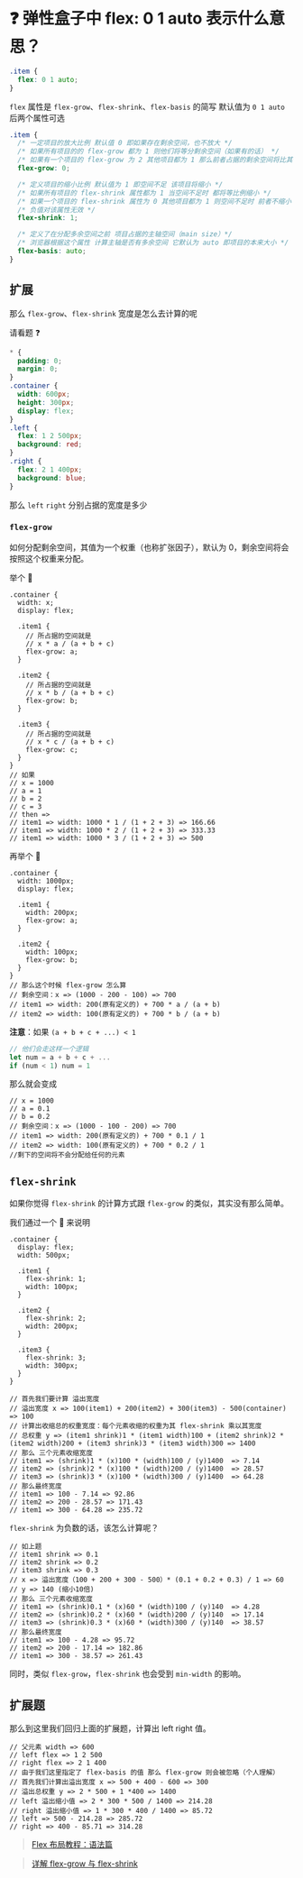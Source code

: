 # :question: 弹性盒子中 flex: 0 1 auto 表示什么意思？

```css
.item {
  flex: 0 1 auto;
}
```

`flex` 属性是 `flex-grow`、`flex-shrink`、`flex-basis` 的简写 默认值为 `0 1 auto` 后两个属性可选

```css
.item {
  /* 一定项目的放大比例 默认值 0 即如果存在剩余空间，也不放大 */
  /* 如果所有项目的的 flex-grow 都为 1 则他们将等分剩余空间（如果有的话） */
  /* 如果有一个项目的 flex-grow 为 2 其他项目都为 1 那么前者占据的剩余空间将比其他项多一倍 */
  flex-grow: 0;

  /* 定义项目的缩小比例 默认值为 1 即空间不足 该项目将缩小 */
  /* 如果所有项目的 flex-shrink 属性都为 1 当空间不足时 都将等比例缩小 */
  /* 如果一个项目的 flex-shrink 属性为 0 其他项目都为 1 则空间不足时 前者不缩小 */
  /* 负值对该属性无效 */
  flex-shrink: 1;

  /* 定义了在分配多余空间之前 项目占据的主轴空间（main size）*/
  /* 浏览器根据这个属性 计算主轴是否有多余空间 它默认为 auto 即项目的本来大小 */
  flex-basis: auto;
}
```

## 扩展

那么 `flex-grow`、`flex-shrink` 宽度是怎么去计算的呢

请看题 :question:

```css
* {
  padding: 0;
  margin: 0;
}
.container {
  width: 600px;
  height: 300px;
  display: flex;
}
.left {
  flex: 1 2 500px;
  background: red;
}
.right {
  flex: 2 1 400px;
  background: blue;
}
```

那么 `left` `right` 分别占据的宽度是多少

### `flex-grow`

如何分配剩余空间，其值为一个权重（也称扩张因子），默认为 0，剩余空间将会按照这个权重来分配。

举个 🌰

```less
.container {
  width: x;
  display: flex;

  .item1 {
    // 所占据的空间就是
    // x * a / (a + b + c)
    flex-grow: a;
  }

  .item2 {
    // 所占据的空间就是
    // x * b / (a + b + c)
    flex-grow: b;
  }

  .item3 {
    // 所占据的空间就是
    // x * c / (a + b + c)
    flex-grow: c;
  }
}
// 如果
// x = 1000
// a = 1
// b = 2
// c = 3
// then =>
// item1 => width: 1000 * 1 / (1 + 2 + 3) => 166.66
// item1 => width: 1000 * 2 / (1 + 2 + 3) => 333.33
// item1 => width: 1000 * 3 / (1 + 2 + 3) => 500
```

再举个 🌰

```less
.container {
  width: 1000px;
  display: flex;

  .item1 {
    width: 200px;
    flex-grow: a;
  }

  .item2 {
    width: 100px;
    flex-grow: b;
  }
}
// 那么这个时候 flex-grow 怎么算
// 剩余空间：x => (1000 - 200 - 100) => 700
// item1 => width: 200(原有定义的) + 700 * a / (a + b)
// item2 => width: 100(原有定义的) + 700 * b / (a + b)
```

**注意**：如果 `(a + b + c + ...) < 1`

```js
// 他们会走这样一个逻辑
let num = a + b + c + ...
if (num < 1) num = 1
```

那么就会变成

```less
// x = 1000
// a = 0.1
// b = 0.2
// 剩余空间：x => (1000 - 100 - 200) => 700
// item1 => width: 200(原有定义的) + 700 * 0.1 / 1
// item2 => width: 100(原有定义的) + 700 * 0.2 / 1
//剩下的空间将不会分配给任何的元素
```

## `flex-shrink`

如果你觉得 `flex-shrink` 的计算方式跟 `flex-grow` 的类似，其实没有那么简单。

我们通过一个 🌰 来说明

```less
.container {
  display: flex;
  width: 500px;

  .item1 {
    flex-shrink: 1;
    width: 100px;
  }

  .item2 {
    flex-shrink: 2;
    width: 200px;
  }

  .item3 {
    flex-shrink: 3;
    width: 300px;
  }
}

// 首先我们要计算 溢出宽度
// 溢出宽度 x => 100(item1) + 200(item2) + 300(item3) - 500(container) => 100
// 计算出收缩总的权重宽度：每个元素收缩的权重为其 flex-shrink 乘以其宽度
// 总权重 y => (item1 shrink)1 * (item1 width)100 + (item2 shrink)2 * (item2 width)200 + (item3 shrink)3 * (item3 width)300 => 1400
// 那么 三个元素收缩宽度
// item1 => (shrink)1 * (x)100 * (width)100 / (y)1400  => 7.14
// item2 => (shrink)2 * (x)100 * (width)200 / (y)1400  => 28.57
// item3 => (shrink)3 * (x)100 * (width)300 / (y)1400  => 64.28
// 那么最终宽度
// item1 => 100 - 7.14 => 92.86
// item2 => 200 - 28.57 => 171.43
// item1 => 300 - 64.28 => 235.72
```

`flex-shrink` 为负数的话，该怎么计算呢？

```less
// 如上题
// item1 shrink => 0.1
// item2 shrink => 0.2
// item3 shrink => 0.3
// x => 溢出宽度（100 + 200 + 300 - 500）* (0.1 + 0.2 + 0.3) / 1 => 60
// y => 140 (缩小10倍)
// 那么 三个元素收缩宽度
// item1 => (shrink)0.1 * (x)60 * (width)100 / (y)140  => 4.28
// item2 => (shrink)0.2 * (x)60 * (width)200 / (y)140  => 17.14
// item3 => (shrink)0.3 * (x)60 * (width)300 / (y)140  => 38.57
// 那么最终宽度
// item1 => 100 - 4.28 => 95.72
// item2 => 200 - 17.14 => 182.86
// item1 => 300 - 38.57 => 261.43
```

同时，类似 `flex-grow`，`flex-shrink` 也会受到 `min-width` 的影响。

## 扩展题

那么到这里我们回归上面的扩展题，计算出 left right 值。

```less
// 父元素 width => 600
// left flex => 1 2 500
// right flex => 2 1 400
// 由于我们这里指定了 flex-basis 的值 那么 flex-grow 则会被忽略（个人理解）
// 首先我们计算出溢出宽度 x => 500 + 400 - 600 => 300
// 溢出总权重 y => 2 * 500 + 1 *400 => 1400
// left 溢出缩小值 => 2 * 300 * 500 / 1400 => 214.28
// right 溢出缩小值 => 1 * 300 * 400 / 1400 => 85.72
// left => 500 - 214.28 => 285.72
// right => 400 - 85.71 => 314.28
```

> [Flex 布局教程：语法篇](http://www.ruanyifeng.com/blog/2015/07/flex-grammar.html)

> [详解 flex-grow 与 flex-shrink](https://zhuanlan.zhihu.com/p/24372279)
